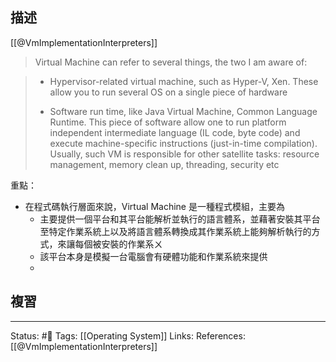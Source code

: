 ## 描述

[[@VmImplementationInterpreters]]
> Virtual Machine can refer to several things, the two I am aware of:

> - Hypervisor-related virtual machine, such as Hyper-V, Xen. These allow you to run several OS on a single piece of hardware
> 
> - Software run time, like Java Virtual Machine, Common Language Runtime. This piece of software allow one to run platform independent intermediate language (IL code, byte code) and execute machine-specific instructions (just-in-time compilation). Usually, such VM is responsible for other satellite tasks: resource management, memory clean up, threading, security etc

重點：
- 在程式碼執行層面來說，Virtual Machine 是一種程式模組，主要為
	- 主要提供一個平台和其平台能解析並執行的語言體系，並藉著安裝其平台至特定作業系統上以及將語言體系轉換成其作業系統上能夠解析執行的方式，來讓每個被安裝的作業系ㄨ
	- 該平台本身是模擬一台電腦會有硬體功能和作業系統來提供
	- 


## 複習


---
Status: #🌱 
Tags:
[[Operating System]]
Links:
References:
[[@VmImplementationInterpreters]]